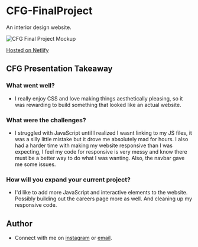 # CFG-FinalProject

 An interior design website.
 
![CFG Final Project Mockup](https://user-images.githubusercontent.com/115661621/208087237-e72cae11-09d5-4bd8-9e44-58baf6d266be.png)

[Hosted on Netlify](https://cassandrahaglund-finalproject.netlify.app/index.html)
    
## CFG Presentation Takeaway

### What went well?

- I really enjoy CSS and love making things aesthetically pleasing, so it was rewarding to build something that looked like an actual website.

### What were the challenges?

- I struggled with JavaScript until I realized I wasnt linking to my JS files, it was a silly little mistake but it drove me absolutely mad for hours. I also had a harder time with making my website responsive than I was expecting, I feel my code for responsive is very messy and know there must be a better way to do what I was wanting. Also, the navbar gave me some issues. 

### How will you expand your current project?

- I'd like to add more JavaScript and interactive elements to the website. Possibly building out the careers page more as well. And cleaning up my responsive code.

## Author

- Connect with me on [instagram](https://www.instagram.com/codeswithcass) or [email](mailto:codeswithcass@gmail.com).
